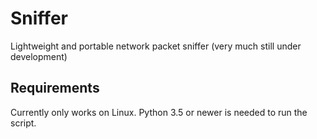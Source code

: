 # Sniffer
Lightweight and portable network packet sniffer (very much still under development)

## Requirements
Currently only works on Linux. Python 3.5 or newer is needed to run the script.

